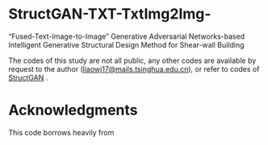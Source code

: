 # StructGAN-TXT-TxtImg2Img-
“Fused-Text-Image-to-Image” Generative Adversarial Networks-based Intelligent Generative Structural Design Method for Shear-wall Building

The codes of this study are not all public, any other codes are available by request to the author (liaowj17@mails.tsinghua.edu.cn), or refer to codes of [StructGAN](https://github.com/wenjie-liao/StructGAN_v1) .

# Acknowledgments
This code borrows heavily from
